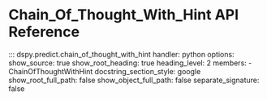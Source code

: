 # Chain_Of_Thought_With_Hint API Reference

::: dspy.predict.chain_of_thought_with_hint
    handler: python
    options:
        show_source: true
        show_root_heading: true
        heading_level: 2
        members:
          - ChainOfThoughtWithHint
        docstring_section_style: google
        show_root_full_path: false
        show_object_full_path: false
        separate_signature: false
